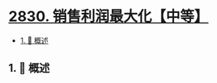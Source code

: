 # [2830. 销售利润最大化【中等】](https://github.com/tnotesjs/TNotes.leetcode/tree/main/notes/2830.%20%E9%94%80%E5%94%AE%E5%88%A9%E6%B6%A6%E6%9C%80%E5%A4%A7%E5%8C%96%E3%80%90%E4%B8%AD%E7%AD%89%E3%80%91)

<!-- region:toc -->

- [1. 📝 概述](#1--概述)

<!-- endregion:toc -->

## 1. 📝 概述
